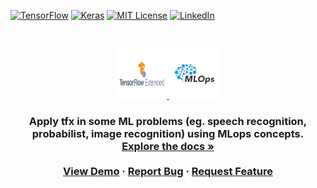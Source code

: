 <!--
*** I'm using markdown "reference style" links for readability.
*** Reference links are enclosed in brackets [ ] instead of parentheses ( ).
*** See the bottom of this document for the declaration of the reference variables
*** for contributors-url, forks-url, etc. This is an optional, concise syntax you may use.
*** https://www.markdownguide.org/basic-syntax/#reference-style-links
-->

 [![TensorFlow][tensorflow-shield]][tensorflow-url]
 [![Keras][keras-shield]][keras-url]
 [![MIT License][license-shield]][license-url]
 [![LinkedIn][linkedin-shield]][linkedin-url]


<br />
<p align="center">
  <a href="https://github.com/othneildrew/Best-README-Template">
    <img src="reports/figures/tfx-logo.png" alt="Logo" width="80" height="80">
    <img src="reports/figures/mlops.png" alt="Logo" width="80" height="80">
  </a>
  <h3 align="center"A TensorFlow Extended Approach for MLOps</h3>
  <p align="center">
    Apply tfx in some ML problems (eg. speech recognition, probabilist, image recognition) using MLops concepts.
    <br />
    <a href="https://github.com/othneildrew/Best-README-Template"><strong>Explore the docs »</strong></a>
    <br />
    <br />
    <a href="https://github.com/othneildrew/Best-README-Template">View Demo</a>
    ·
    <a href="https://github.com/neemiasbsilva/mlops-with-tensorflow-extends/issues">Report Bug</a>
    ·
    <a href="https://github.com/neemiasbsilva/mlops-with-tensorflow-extends/issues">Request Feature</a>
  </p>
</p>

[license-shield]: https://img.shields.io/github/license/Ileriayo/markdown-badges?style=for-the-badge
[license-url]: https://github.com/neemiasbsilva/mlops-with-tensorflow-extends/blob/main/LICENSE.txt
[linkedin-shield]: https://img.shields.io/badge/linkedin-%230077B5.svg?style=for-the-badge&logo=linkedin&logoColor=white
[linkedin-url]: https://www.linkedin.com/in/neemias-bucéli-1836abb8/
[tensorflow-shield]: https://img.shields.io/badge/TensorFlow-%23FF6F00.svg?style=for-the-badge&logo=TensorFlow&logoColor=white
[tensorflow-url]: http://tensorflow.org/
[keras-shield]: https://img.shields.io/badge/Keras-%23D00000.svg?style=for-the-badge&logo=Keras&logoColor=white
[keras-url]: https://www.tensorflow.org/guide/keras?hl=pt-br
